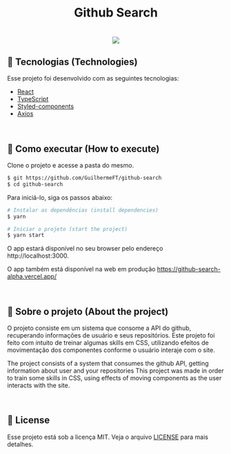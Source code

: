 <h1 align="center">
  <strong>Github Search</strong>
</h1>
<h1 align="center">
  <img src=".github/video.gif">
</h1>

## 🧪 Tecnologias (Technologies)

Esse projeto foi desenvolvido com as seguintes tecnologias:

- [React](https://reactjs.org)
- [TypeScript](https://www.typescriptlang.org/)
- [Styled-components](https://styled-components.com/)
- [Axios](https://axios-http.com/)

<br>

## 🚀 Como executar (How to execute)

Clone o projeto e acesse a pasta do mesmo.

```bash
$ git https://github.com/GuilhermeFT/github-search
$ cd github-search
```

Para iniciá-lo, siga os passos abaixo:

```bash
# Instalar as dependências (install dependencies)
$ yarn

# Iniciar o projeto (start the project)
$ yarn start
```

O app estará disponível no seu browser pelo endereço http://localhost:3000.

O app também está disponível na web em produção https://github-search-alpha.vercel.app/

<br>

## 🔎 Sobre o projeto (About the project)
O projeto consiste em um sistema que consome a API do github, recuperando informações de usuário e seus repositórios.
Este projeto foi feito com intuito de treinar algumas skills em CSS, utilizando efeitos de movimentação dos componentes conforme o usuário interaje com o site. 

The project consists of a system that consumes the github API, getting information about user and your repositories
This project was made in order to train some skills in CSS, using effects of moving components as the user interacts with the site.

<br>

## 📝 License

Esse projeto está sob a licença MIT. Veja o arquivo [LICENSE](LICENSE.md) para mais detalhes.
